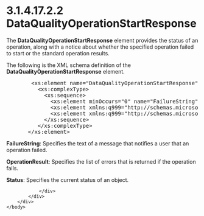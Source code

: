 <html dir="LTR" xmlns:mshelp="http://msdn.microsoft.com/mshelp" xmlns:ddue="http://ddue.schemas.microsoft.com/authoring/2003/5" xmlns:xlink="http://www.w3.org/1999/xlink" xmlns:tool="http://www.microsoft.com/tooltip">
    <head>
        <meta http-equiv="Content-Type" content="text/html; CHARSET=utf-8"></meta>
        <meta name="save" content="history"></meta>
        <title>3.1.4.17.2.2 DataQualityOperationStartResponse</title>
        <xml>
            <mshelp:toctitle title="3.1.4.17.2.2 DataQualityOperationStartResponse"></mshelp:toctitle>
            <mshelp:rltitle title="[MS-SSMDSWS-15]: DataQualityOperationStartResponse"></mshelp:rltitle>
            <mshelp:keyword index="A" term="3efec090-0cbc-4c8e-a8d6-a31ea9c25ad5"></mshelp:keyword>
            <mshelp:attr name="DCSext.ContentType" value="open specification"></mshelp:attr>
            <mshelp:attr name="AssetID" value="3efec090-0cbc-4c8e-a8d6-a31ea9c25ad5"></mshelp:attr>
            <mshelp:attr name="TopicType" value="kbRef"></mshelp:attr>
            <mshelp:attr name="DCSext.Title" value="[MS-SSMDSWS-15]: DataQualityOperationStartResponse" />
        </xml>
    </head>
    <body>
        <div id="header">
            <h1 class="heading">3.1.4.17.2.2 DataQualityOperationStartResponse</h1>
        </div>
        <div id="mainSection">
            <div id="mainBody">
                <div id="allHistory" class="saveHistory"></div>
                <div id="sectionSection0" class="section" name="collapseableSection">
                    

<p>The <b>DataQualityOperationStartResponse</b> element
provides the status of an operation, along with a notice about whether the
specified operation failed to start or the standard operation results.</p>

<p>The following is the XML schema definition of the <b>DataQualityOperationStartResponse</b>
element.</p>

<dl>
<dd>
<div><pre>   &lt;xs:element name=&quot;DataQualityOperationStartResponse&quot; xmlns:xs=&quot;http://www.w3.org/2001/XMLSchema&quot;&gt;
     &lt;xs:complexType&gt;
       &lt;xs:sequence&gt;
         &lt;xs:element minOccurs=&quot;0&quot; name=&quot;FailureString&quot; nillable=&quot;true&quot; type=&quot;xs:string&quot; /&gt;
         &lt;xs:element xmlns:q999=&quot;http://schemas.microsoft.com/sqlserver/masterdataservices/2009/09&quot; minOccurs=&quot;0&quot; name=&quot;OperationResult&quot; nillable=&quot;true&quot; type=&quot;q999:OperationResult&quot; /&gt;
         &lt;xs:element xmlns:q999=&quot;http://schemas.microsoft.com/sqlserver/masterdataservices/2009/09&quot; minOccurs=&quot;0&quot; name=&quot;Status&quot; type=&quot;q999:OperationStatus&quot; /&gt;
       &lt;/xs:sequence&gt;
     &lt;/xs:complexType&gt;
  &lt;/xs:element&gt;
</pre></div>
</dd></dl>

<p><b>FailureString</b>: Specifies the text of a message
that notifies a user that an operation failed.</p>

<p><b>OperationResult</b>: Specifies the list of errors
that is returned if the operation fails.</p>

<p><b>Status</b>: Specifies the current status of an
object.</p>


                </div>
            </div>
        </div>
    </body>
</html>